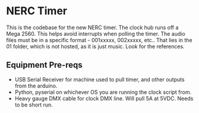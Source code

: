 # NERC Timer #

This is the codebase for the new NERC timer. The clock hub runs off a Mega 2560. This helps avoid interrupts when polling the timer.
The audio files must be in a specific format - 001xxxxx, 002xxxxx, etc.. That lies in the 01 folder, which is not hosted, as it is just music. Look for the references.

## Equipment Pre-reqs ##

- USB Serial Receiver for machine used to pull timer, and other outputs from the arduino.
- Python, pyserial on whichever OS you are running the clock script from.
- Heavy gauge DMX cable for clock DMX line. Will pull 5A at 5VDC. Needs to be short run.